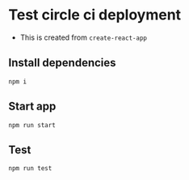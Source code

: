 # Test circle ci deployment

- This is created from `create-react-app`

## Install dependencies

`npm i`

## Start app

`npm run start`

## Test

`npm run test`
